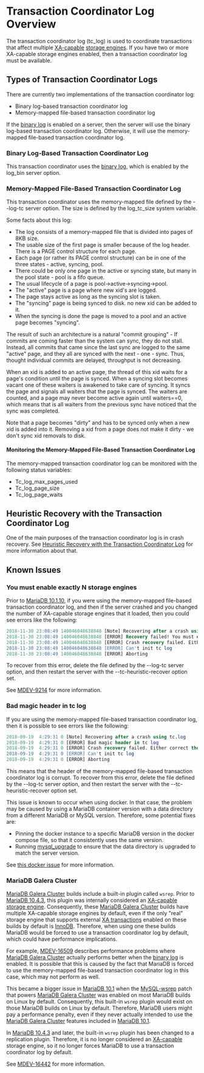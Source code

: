 # Transaction Coordinator Log Overview

The transaction coordinator log (tc_log) is used to coordinate transactions that affect multiple [XA-capable](/sql-statements-structure/sql-statements/transactions/xa-transactions/) [storage engines](/columns-storage-engines-and-plugins/storage-engines/). If you have two or more XA-capable storage engines enabled, then a transaction coordinator log must be available.

## Types of Transaction Coordinator Logs

There are currently two implementations of the transaction coordinator log:

- Binary log-based transaction coordinator log
- Memory-mapped file-based transaction coordinator log

If the [binary log](/mariadb-administration/server-monitoring-logs/binary-log/) is enabled on a server, then the server will use the binary log-based transaction coordinator log. Otherwise, it will use the memory-mapped file-based transaction coordinator log.

### Binary Log-Based Transaction Coordinator Log

This transaction coordinator uses the [binary log](/mariadb-administration/server-monitoring-logs/binary-log/), which is enabled by the <a undefined>log_bin</a> server option.

### Memory-Mapped File-Based Transaction Coordinator Log

This transaction coordinator uses the memory-mapped file defined by the <a undefined>--log-tc</a> server option. The size is defined by the <a undefined>log_tc_size</a> system variable.

Some facts about this log:

- The log consists of a memory-mapped file that is divided into pages of 8KB size.
- The usable size of the first page is smaller because of the log header. There is a PAGE control structure for each page.
- Each page (or rather its PAGE control structure) can be in one of the three states - active, syncing, pool.
- There could be only one page in the active or syncing state, but many in the pool state - pool is a fifo queue.
- The usual lifecycle of a page is pool-&gt;active-&gt;syncing-&gt;pool.
- The "active" page is a page where new xid's are logged.
- The page stays active as long as the syncing slot is taken.
- The "syncing" page is being synced to disk. no new xid can be added to it.
- When the syncing is done the page is moved to a pool and an active page becomes "syncing".

The result of such an architecture is a natural "commit grouping" - If commits are coming faster than the system can sync, they do not stall. Instead, all commits that came since the last sync are logged to the same "active" page, and they all are synced with the next - one - sync. Thus, thought individual commits are delayed, throughput is not decreasing.

When an xid is added to an active page, the thread of this xid waits for a page's condition until the page is synced. When a syncing slot becomes vacant one of these waiters is awakened to take care of syncing. It syncs the page and signals all waiters that the page is synced. The waiters are counted, and a page may never become active again until waiters==0, which means that is all waiters from the previous sync have noticed that the sync was completed.

Note that a page becomes "dirty" and has to be synced only when a new xid is added into it. Removing a xid from a page does not make it dirty - we don't sync xid removals to disk.

#### Monitoring the Memory-Mapped File-Based Transaction Coordinator Log

The memory-mapped transaction coordinator log can be monitored with the following status variables:

- <a undefined>Tc_log_max_pages_used</a>
- <a undefined>Tc_log_page_size</a>
- <a undefined>Tc_log_page_waits</a>

## Heuristic Recovery with the Transaction Coordinator Log

One of the main purposes of the transaction coordinator log is in crash recovery. See [Heuristic Recovery with the Transaction Coordinator Log](/mariadb-administration/server-monitoring-logs/transaction-coordinator-log/heuristic-recovery-with-the-transaction-coordinator-log/) for more information about that.

## Known Issues

### You must enable exactly N storage engines

Prior to [MariaDB 10.1.10](/kb/en/mariadb-10110-release-notes/), if you were using the memory-mapped file-based transaction coordinator log, and then if the server crashed and you changed the number of XA-capable storage engines that it loaded, then you could see errors like the following:

```sql
2018-11-30 23:08:49 140046048638848 [Note] Recovering after a crash using tc.log          
2018-11-30 23:08:49 140046048638848 [ERROR] Recovery failed! You must enable exactly 3 storage engines that support two-phase commit protocol
2018-11-30 23:08:49 140046048638848 [ERROR] Crash recovery failed. Either correct the problem (if it's, for example, out of memory error) and restart, or delete tc log and start mysqld with --tc-heuristic-recover={commit|rollback}
2018-11-30 23:08:49 140046048638848 [ERROR] Can't init tc log
2018-11-30 23:08:49 140046048638848 [ERROR] Aborting
```

To recover from this error, delete the file defined by the <a undefined>--log-tc</a> server option, and then restart the server with the <a undefined>--tc-heuristic-recover</a> option set.

See [MDEV-9214](https://jira.mariadb.org/browse/MDEV-9214) for more information.

### Bad magic header in tc log

If you are using the memory-mapped file-based transaction coordinator log, then it is possible to see errors like the following:

```sql
2018-09-19  4:29:31 0 [Note] Recovering after a crash using tc.log                                                               
2018-09-19  4:29:31 0 [ERROR] Bad magic header in tc log
2018-09-19  4:29:31 0 [ERROR] Crash recovery failed. Either correct the problem (if it's, for example, out of memory error) and restart, or delete tc log and start mysqld with --tc-heuristic-recover={commit|rollback}                                           
2018-09-19  4:29:31 0 [ERROR] Can't init tc log
2018-09-19  4:29:31 0 [ERROR] Aborting
```

This means that the header of the memory-mapped file-based transaction coordinator log is corrupt. To recover from this error, delete the file defined by the <a undefined>--log-tc</a> server option, and then restart the server with the <a undefined>--tc-heuristic-recover</a> option set.

This issue is known to occur when using docker. In that case, the problem may be caused by using a MariaDB container version with a data directory from a different MariaDB or MySQL version. Therefore, some potential fixes are:

- Pinning the docker instance to a specific MariaDB version in the docker compose file, so that it consistently uses the same version.
- Running [mysql_upgrade](/sql-statements-structure/sql-statements/table-statements/mysql_upgrade/) to ensure that the data directory is upgraded to match the server version.

See [this docker issue](https://github.com/docker-library/mariadb/issues/201) for more information.

### MariaDB Galera Cluster

[MariaDB Galera Cluster](/replication/galera-cluster/) builds include a built-in plugin called `wsrep`. Prior to [MariaDB 10.4.3](/kb/en/mariadb-1043-release-notes/), this plugin was internally considered an [XA-capable](/sql-statements-structure/sql-statements/transactions/xa-transactions/) [storage engine](/columns-storage-engines-and-plugins/storage-engines/). Consequently, these [MariaDB Galera Cluster](/replication/galera-cluster/) builds have multiple XA-capable storage engines by default, even if the only "real" storage engine that supports external [XA transactions](/sql-statements-structure/sql-statements/transactions/xa-transactions/) enabled on these builds by default is [InnoDB](/columns-storage-engines-and-plugins/storage-engines/innodb/). Therefore, when using one these builds MariaDB would be forced to use a transaction coordinator log by default, which could have performance implications.

For example, [MDEV-16509](https://jira.mariadb.org/browse/MDEV-16509) describes performance problems where [MariaDB Galera Cluster](/replication/galera-cluster/) actually performs better when the [binary log](/mariadb-administration/server-monitoring-logs/binary-log/) is enabled. It is possible that this is caused by the fact that MariaDB is forced to use the memory-mapped file-based transaction coordinator log in this case, which may not perform as well.

This became a bigger issue in [MariaDB 10.1](/kb/en/what-is-mariadb-101/) when the [MySQL-wsrep](https://github.com/codership/mysql-wsrep) patch that powers [MariaDB Galera Cluster](/replication/galera-cluster/) was enabled on most MariaDB builds on Linux by default. Consequently, this built-in `wsrep` plugin would exist on those MariaDB builds on Linux by default. Therefore, MariaDB users might pay a performance penalty, even if they never actually intended to use the [MariaDB Galera Cluster](/replication/galera-cluster/) features included in [MariaDB 10.1](/kb/en/what-is-mariadb-101/).

In [MariaDB 10.4.3](/kb/en/mariadb-1043-release-notes/) and later, the built-in `wsrep` plugin has been changed to a replication plugin. Therefore, it is no longer considered an [XA-capable](/sql-statements-structure/sql-statements/transactions/xa-transactions/) storage engine, so it no longer forces MariaDB to use a transaction coordinator log by default.

See [MDEV-16442](https://jira.mariadb.org/browse/MDEV-16442) for more information.